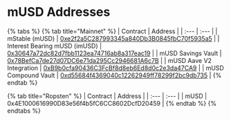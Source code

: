 # mUSD Addresses

{% tabs %}
{% tab title="Mainnet" %}
| Contract | Address |
| :--- | :--- |
| mStable \(mUSD\) | [0xe2f2a5C287993345a840Db3B0845fbC70f5935a5](https://etherscan.io/address/0xe2f2a5C287993345a840Db3B0845fbC70f5935a5) |
| Interest Bearing mUSD \(imUSD\) | [0x30647a72dc82d7fbb1123ea74716ab8a317eac19](https://etherscan.io/address/0x30647a72dc82d7fbb1123ea74716ab8a317eac19) |
| mUSD Savings Vault | [0x78BefCa7de27d07DC6e71da295Cc2946681A6c7B](https://etherscan.io/address/0x78BefCa7de27d07DC6e71da295Cc2946681A6c7B) |
| mUSD Aave V2 Integration | [0xB9b0cfa90436C3FcBf8d8eb6Ed8d0c2e3da47CA9](https://etherscan.io/address/0xB9b0cfa90436C3FcBf8d8eb6Ed8d0c2e3da47CA9) |
| mUSD Compound Vault | [0xd55684f4369040c12262949ff78299f2bc9db735](https://etherscan.io/address/0xd55684f4369040c12262949ff78299f2bc9db735) |
{% endtab %}

{% tab title="Ropsten" %}
| Contract | Address |
| :--- | :--- |
| mUSD | 0x4E1000616990D83e56f4b5fC6CC8602DcfD20459 |
{% endtab %}
{% endtabs %}



